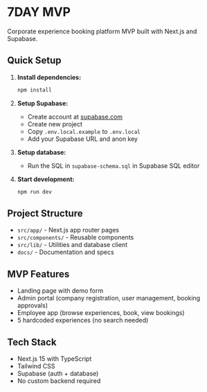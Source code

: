 # 7DAY MVP

Corporate experience booking platform MVP built with Next.js and Supabase.

## Quick Setup

1. **Install dependencies:**
   ```bash
   npm install
   ```

2. **Setup Supabase:**
   - Create account at [supabase.com](https://supabase.com)
   - Create new project
   - Copy `.env.local.example` to `.env.local`
   - Add your Supabase URL and anon key

3. **Setup database:**
   - Run the SQL in `supabase-schema.sql` in Supabase SQL editor
   
4. **Start development:**
   ```bash
   npm run dev
   ```

## Project Structure

- `src/app/` - Next.js app router pages
- `src/components/` - Reusable components  
- `src/lib/` - Utilities and database client
- `docs/` - Documentation and specs

## MVP Features

- Landing page with demo form
- Admin portal (company registration, user management, booking approvals)
- Employee app (browse experiences, book, view bookings)
- 5 hardcoded experiences (no search needed)

## Tech Stack

- Next.js 15 with TypeScript
- Tailwind CSS
- Supabase (auth + database)
- No custom backend required